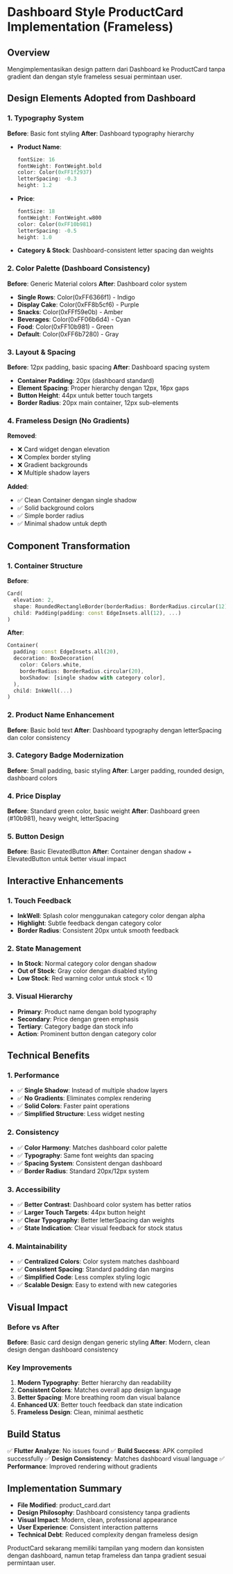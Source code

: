 # Dashboard Style ProductCard Implementation (Frameless)

## Overview

Mengimplementasikan design pattern dari Dashboard ke ProductCard tanpa gradient dan dengan style frameless sesuai permintaan user.

## Design Elements Adopted from Dashboard

### 1. Typography System

**Before**: Basic font styling
**After**: Dashboard typography hierarchy

- **Product Name**:
  ```dart
  fontSize: 16
  fontWeight: FontWeight.bold
  color: Color(0xFF1f2937)
  letterSpacing: -0.3
  height: 1.2
  ```
- **Price**:
  ```dart
  fontSize: 18
  fontWeight: FontWeight.w800
  color: Color(0xFF10b981)
  letterSpacing: -0.5
  height: 1.0
  ```
- **Category & Stock**: Dashboard-consistent letter spacing dan weights

### 2. Color Palette (Dashboard Consistency)

**Before**: Generic Material colors
**After**: Dashboard color system

- **Single Rows**: Color(0xFF6366f1) - Indigo
- **Display Cake**: Color(0xFF8b5cf6) - Purple
- **Snacks**: Color(0xFFf59e0b) - Amber
- **Beverages**: Color(0xFF06b6d4) - Cyan
- **Food**: Color(0xFF10b981) - Green
- **Default**: Color(0xFF6b7280) - Gray

### 3. Layout & Spacing

**Before**: 12px padding, basic spacing
**After**: Dashboard spacing system

- **Container Padding**: 20px (dashboard standard)
- **Element Spacing**: Proper hierarchy dengan 12px, 16px gaps
- **Button Height**: 44px untuk better touch targets
- **Border Radius**: 20px main container, 12px sub-elements

### 4. Frameless Design (No Gradients)

**Removed**:

- ❌ Card widget dengan elevation
- ❌ Complex border styling
- ❌ Gradient backgrounds
- ❌ Multiple shadow layers

**Added**:

- ✅ Clean Container dengan single shadow
- ✅ Solid background colors
- ✅ Simple border radius
- ✅ Minimal shadow untuk depth

## Component Transformation

### 1. Container Structure

**Before**:

```dart
Card(
  elevation: 2,
  shape: RoundedRectangleBorder(borderRadius: BorderRadius.circular(12)),
  child: Padding(padding: const EdgeInsets.all(12), ...)
)
```

**After**:

```dart
Container(
  padding: const EdgeInsets.all(20),
  decoration: BoxDecoration(
    color: Colors.white,
    borderRadius: BorderRadius.circular(20),
    boxShadow: [single shadow with category color],
  ),
  child: InkWell(...)
)
```

### 2. Product Name Enhancement

**Before**: Basic bold text
**After**: Dashboard typography dengan letterSpacing dan color consistency

### 3. Category Badge Modernization

**Before**: Small padding, basic styling
**After**: Larger padding, rounded design, dashboard colors

### 4. Price Display

**Before**: Standard green color, basic weight
**After**: Dashboard green (#10b981), heavy weight, letterSpacing

### 5. Button Design

**Before**: Basic ElevatedButton
**After**: Container dengan shadow + ElevatedButton untuk better visual impact

## Interactive Enhancements

### 1. Touch Feedback

- **InkWell**: Splash color menggunakan category color dengan alpha
- **Highlight**: Subtle feedback dengan category color
- **Border Radius**: Consistent 20px untuk smooth feedback

### 2. State Management

- **In Stock**: Normal category color dengan shadow
- **Out of Stock**: Gray color dengan disabled styling
- **Low Stock**: Red warning color untuk stock < 10

### 3. Visual Hierarchy

- **Primary**: Product name dengan bold typography
- **Secondary**: Price dengan green emphasis
- **Tertiary**: Category badge dan stock info
- **Action**: Prominent button dengan category color

## Technical Benefits

### 1. Performance

- ✅ **Single Shadow**: Instead of multiple shadow layers
- ✅ **No Gradients**: Eliminates complex rendering
- ✅ **Solid Colors**: Faster paint operations
- ✅ **Simplified Structure**: Less widget nesting

### 2. Consistency

- ✅ **Color Harmony**: Matches dashboard color palette
- ✅ **Typography**: Same font weights dan spacing
- ✅ **Spacing System**: Consistent dengan dashboard
- ✅ **Border Radius**: Standard 20px/12px system

### 3. Accessibility

- ✅ **Better Contrast**: Dashboard color system has better ratios
- ✅ **Larger Touch Targets**: 44px button height
- ✅ **Clear Typography**: Better letterSpacing dan weights
- ✅ **State Indication**: Clear visual feedback for stock status

### 4. Maintainability

- ✅ **Centralized Colors**: Color system matches dashboard
- ✅ **Consistent Spacing**: Standard padding dan margins
- ✅ **Simplified Code**: Less complex styling logic
- ✅ **Scalable Design**: Easy to extend with new categories

## Visual Impact

### Before vs After

**Before**: Basic card design dengan generic styling
**After**: Modern, clean design dengan dashboard consistency

### Key Improvements

1. **Modern Typography**: Better hierarchy dan readability
2. **Consistent Colors**: Matches overall app design language
3. **Better Spacing**: More breathing room dan visual balance
4. **Enhanced UX**: Better touch feedback dan state indication
5. **Frameless Design**: Clean, minimal aesthetic

## Build Status

✅ **Flutter Analyze**: No issues found
✅ **Build Success**: APK compiled successfully
✅ **Design Consistency**: Matches dashboard visual language
✅ **Performance**: Improved rendering without gradients

## Implementation Summary

- **File Modified**: product_card.dart
- **Design Philosophy**: Dashboard consistency tanpa gradients
- **Visual Impact**: Modern, clean, professional appearance
- **User Experience**: Consistent interaction patterns
- **Technical Debt**: Reduced complexity dengan frameless design

ProductCard sekarang memiliki tampilan yang modern dan konsisten dengan dashboard, namun tetap frameless dan tanpa gradient sesuai permintaan user.
